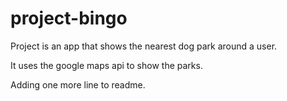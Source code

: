 # project-bingo
Project is an app that shows the nearest dog park around a user.

It uses the google maps api to show the parks.

Adding one more line to readme.
